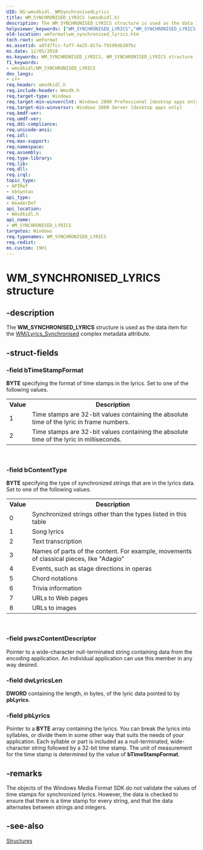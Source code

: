 ```yaml
---
UID: NS:wmsdkidl._WMSynchronisedLyrics
title: WM_SYNCHRONISED_LYRICS (wmsdkidl.h)
description: The WM_SYNCHRONISED_LYRICS structure is used as the data item for the WM/Lyrics_Synchronised complex metadata attribute.helpviewer_keywords: ["WM_SYNCHRONISED_LYRICS","WM_SYNCHRONISED_LYRICS structure [windows Media Format]","wmformat.wm_synchronised_lyrics","wmsdkidl/WM_SYNCHRONISED_LYRICS"]
old-location: wmformat\wm_synchronised_lyrics.htm
tech.root: wmformat
ms.assetid: a8f47fcc-faf7-4a25-817a-f9199db38fbc
ms.date: 12/05/2018
ms.keywords: WM_SYNCHRONISED_LYRICS, WM_SYNCHRONISED_LYRICS structure [windows Media Format], wmformat.wm_synchronised_lyrics, wmsdkidl/WM_SYNCHRONISED_LYRICS
f1_keywords:
- wmsdkidl/WM_SYNCHRONISED_LYRICS
dev_langs:
- c++
req.header: wmsdkidl.h
req.include-header: Wmsdk.h
req.target-type: Windows
req.target-min-winverclnt: Windows 2000 Professional [desktop apps only],Windows Media Format 9 Series SDK, or later versions of the SDK
req.target-min-winversvr: Windows 2000 Server [desktop apps only]
req.kmdf-ver: 
req.umdf-ver: 
req.ddi-compliance: 
req.unicode-ansi: 
req.idl: 
req.max-support: 
req.namespace: 
req.assembly: 
req.type-library: 
req.lib: 
req.dll: 
req.irql: 
topic_type:
- APIRef
- kbSyntax
api_type:
- HeaderDef
api_location:
- Wmsdkidl.h
api_name:
- WM_SYNCHRONISED_LYRICS
targetos: Windows
req.typenames: WM_SYNCHRONISED_LYRICS
req.redist: 
ms.custom: 19H1
---
```


# WM_SYNCHRONISED_LYRICS structure


## -description



The <b>WM_SYNCHRONISED_LYRICS</b> structure is used as the data item for the <a href="https://docs.microsoft.com/windows/desktop/wmformat/wm-lyrics-synchronised">WM/Lyrics_Synchronised</a> complex metadata attribute.




## -struct-fields




### -field bTimeStampFormat

<b>BYTE</b> specifying the format of time stamps in the lyrics. Set to one of the following values.<table>
<tr>
<th>Value</th>
<th>Description</th>
</tr>
<tr>
<td>1</td>
<td>Time stamps are 32-bit values containing the absolute time of the lyric in frame numbers.</td>
</tr>
<tr>
<td>2</td>
<td>Time stamps are 32-bit values containing the absolute time of the lyric in milliseconds.</td>
</tr>
</table>
 




### -field bContentType

<b>BYTE</b> specifying the type of synchronized strings that are in the lyrics data. Set to one of the following values.<table>
<tr>
<th>Value</th>
<th>Description</th>
</tr>
<tr>
<td>0</td>
<td>Synchronized strings other than the types listed in this table</td>
</tr>
<tr>
<td>1</td>
<td>Song lyrics</td>
</tr>
<tr>
<td>2</td>
<td>Text transcription</td>
</tr>
<tr>
<td>3</td>
<td>Names of parts of the content. For example, movements of classical pieces, like "Adagio"</td>
</tr>
<tr>
<td>4</td>
<td>Events, such as stage directions in operas</td>
</tr>
<tr>
<td>5</td>
<td>Chord notations</td>
</tr>
<tr>
<td>6</td>
<td>Trivia information</td>
</tr>
<tr>
<td>7</td>
<td>URLs to Web pages</td>
</tr>
<tr>
<td>8</td>
<td>URLs to images</td>
</tr>
</table>
 




### -field pwszContentDescriptor

Pointer to a wide-character null-terminated string containing data from the encoding application. An individual application can use this member in any way desired.


### -field dwLyricsLen

<b>DWORD</b> containing the length, in bytes, of the lyric data pointed to by <b>pbLyrics</b>.


### -field pbLyrics

Pointer to a <b>BYTE</b> array containing the lyrics. You can break the lyrics into syllables, or divide them in some other way that suits the needs of your application. Each syllable or part is included as a null-terminated, wide-character string followed by a 32-bit time stamp. The unit of measurement for the time stamp is determined by the value of <b>bTimeStampFormat</b>.


## -remarks



The objects of the Windows Media Format SDK do not validate the values of time stamps for synchronized lyrics. However, the data is checked to ensure that there is a time stamp for every string, and that the data alternates between strings and integers.




## -see-also




<a href="https://docs.microsoft.com/windows/desktop/wmformat/structures">Structures</a>
 

 

